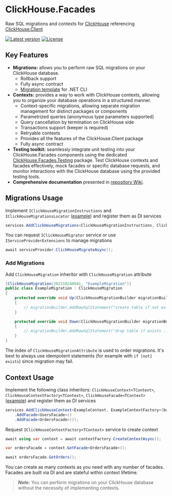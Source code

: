# ClickHouse.Facades
Raw SQL migrations and contexts for [ClickHouse](https://github.com/ClickHouse/ClickHouse) referencing [ClickHouse.Client](https://github.com/DarkWanderer/ClickHouse.Client)

[![Latest version](https://img.shields.io/nuget/v/ClickHouse.Facades)](https://www.nuget.org/packages/ClickHouse.Facades/)
[![License](https://img.shields.io/github/license/MikeAmputer/ClickHouse.Facades)](https://github.com/MikeAmputer/ClickHouse.Facades/blob/master/LICENSE)

## Key Features
- **Migrations:** allows you to perform raw SQL migrations on your ClickHouse database.
  - Rollback support
  - Fully async contract
  - [Migration template](https://github.com/MikeAmputer/ClickHouse.Facades/tree/master/src/ClickHouse.Facades.Templates) for .NET CLI
- **Contexts:** provides a way to work with ClickHouse contexts, allowing you to organize your database operations in a structured manner.
  - Context-specific migrations, allowing separate migration management for distinct packages or components
  - Parametrized queries (anonymous type parameters supported)
  - Query cancellation by termination on ClickHouse side
  - Transactions support (keeper is required)
  - Retryable contexts
  - Provides all the features of the ClickHouse.Client package
  - Fully async contract
- **Testing toolkit:** seamlessly integrate unit testing into your ClickHouse.Facades components using the dedicated [ClickHouse.Facades.Testing](https://github.com/MikeAmputer/ClickHouse.Facades/tree/master/src/ClickHouse.Facades.Testing) package. Test ClickHouse contexts and facades effectively, mock facades or specific database requests, and monitor interactions with the ClickHouse database using the provided testing tools.
- **Comprehensive documentation** presented in [repository Wiki](https://github.com/MikeAmputer/ClickHouse.Facades/wiki).

## Migrations Usage
Implement `IClickHouseMigrationInstructions` and `IClickHouseMigrationsLocator`
([example](https://github.com/MikeAmputer/ClickHouse.Facades/tree/master/examples/Example.Simple/Migrations/Settings))
and register them as DI services
```csharp
services.AddClickHouseMigrations<ClickHouseMigrationInstructions, ClickHouseMigrationsLocator>();
```
You can request `IClickHouseMigrator` service or use `IServiceProviderExtensions` to manage migrations
```csharp
await serviceProvider.ClickHouseMigrateAsync();
```

### Add Migrations
Add `ClickHouseMigration` inheritor with `ClickHouseMigration` attribute
```csharp
[ClickHouseMigration(202310240941, "ExampleMigration")]
public class ExampleMigration : ClickHouseMigration
{
    protected override void Up(ClickHouseMigrationBuilder migrationBuilder)
    {
        // migrationBuilder.AddRawSqlStatement("create table if not exists ...")
    }

    protected override void Down(ClickHouseMigrationBuilder migrationBuilder)
    {
        // migrationBuilder.AddRawSqlStatement("drop table if exists ...")
    }
}
```
The index of `ClickHouseMigrationAttribute` is used to order migrations. It's best to always use idempotent statements (for example with `if [not] exists`) since migration may fail.

## Context Usage
Implement the following class inheritors: `ClickHouseContext<TContext>`, `ClickHouseContextFactory<TContext>`, `ClickHouseFacade<TContext>`
([example](https://github.com/MikeAmputer/ClickHouse.Facades/tree/master/examples/Example.Simple/Context))
and register them as DI services
```csharp
services.AddClickHouseContext<ExampleContext, ExampleContextFactory>(builder => builder
    .AddFacade<UsersFacade>()
    .AddFacade<OrdersFacade>());
```
Request `IClickHouseContextFactory<TContext>` service to create context
```csharp
await using var context = await contextFactory.CreateContextAsync();

var ordersFacade = context.GetFacade<OrdersFacade>();

await ordersFacade.GetOrders();
```
You can create as many contexts as you need with any number of facades. Facades are built via DI and are stateful within context lifetime.

> ***Note:*** You can perform migrations on your ClickHouse database without the necessity of implementing contexts.
